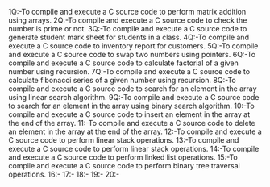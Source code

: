 1Q:-To compile and execute a C source code to perform matrix addition using arrays.
2Q:-To compile and execute a C source code to check the number is prime or not.
3Q:-To compile and execute a C source code to  generate student mark sheet for students in a class.
4Q:-To compile and execute a C source code to  inventory report for customers.
5Q:-To compile and execute a C source code to  swap two numbers using pointers.
6Q:-To compile and execute a C source code to calculate factorial of a given number using recursion.
7Q:-To compile and execute a C source code to calculate fibonacci series of a given number using recursion. 
8Q:-To compile and execute a C source code to search for an element in the array using linear search algorithm. 
9Q:-To compile and execute a C source code to search for an element in the array using binary search algorithm.
10:-To compile and execute a C source code to insert an element in the array at the end of the array.
11:-To compile and execute a C source code to delete an element in the array at the end of the array.
12:-To compile and execute a C  source code to perform linear stack operations. 
13:-To compile and execute a C  source code to perform linear stack operations. 
14:-To compile and execute a C  source code to perform linked list operations. 
15:-To compile and execute a C  source code to perform binary tree traversal operations. 
16:-
17:-
18:-
19:-
20:-
